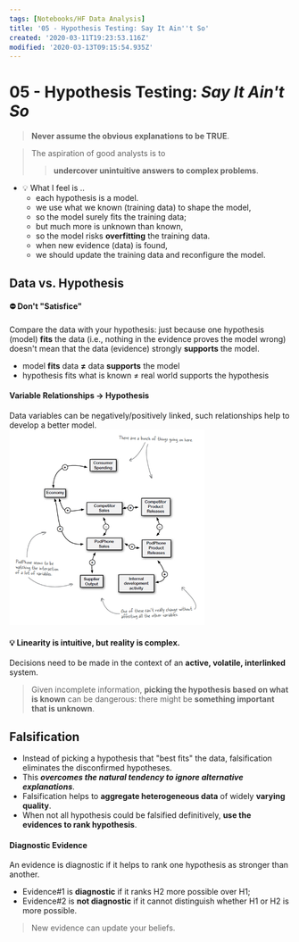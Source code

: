 ```yaml
---
tags: [Notebooks/HF Data Analysis]
title: '05 - Hypothesis Testing: Say It Ain''t So'
created: '2020-03-11T19:23:53.116Z'
modified: '2020-03-13T09:15:54.935Z'
---
```


# 05 - Hypothesis Testing: *Say It Ain't So*

> **Never assume the obvious explanations to be TRUE**.

> The aspiration of good analysts is to
>> **undercover unintuitive answers to complex problems**.

- :bulb: What I feel is ..
  - each hypothesis is a model.
  - we use what we known (training data) to shape the model,
  - so the model surely fits the training data;
  - but much more is unknown than known,
  - so the model risks **overfitting** the training data.
  - when new evidence (data) is found,
  - we should update the training data and reconfigure the model.

## Data vs. Hypothesis

#### :no_entry: Don't "Satisfice"
Compare the data with your hypothesis: just because one hypothesis (model) **fits** the data (i.e., nothing in the evidence proves the model wrong) doesn't mean that the data (evidence) strongly **supports** the model.
- model **fits** data **≠** data **supports** the model
- hypothesis fits what is known ≠ real world supports the hypothesis

#### Variable Relationships -> Hypothesis
Data variables can be negatively/positively linked, such relationships help to develop a better model.
![variable links](../attachments/var_links.png)

#### :bulb: Linearity is intuitive, but reality is complex.
Decisions need to be made in the context of an **active, volatile, interlinked** system.

> Given incomplete information, **picking the hypothesis based on what is known** can be dangerous: there might be **something important that is unknown**.

## Falsification
- Instead of picking a hypothesis that "best fits" the data, falsification eliminates the disconfirmed hypotheses.
- This ***overcomes the natural tendency to ignore alternative explanations***.
- Falsification helps to **aggregate heterogeneous data** of widely **varying quality**.
- When not all hypothesis could be falsified definitively, **use the evidences to rank hypothesis**.

#### Diagnostic Evidence
An evidence is diagnostic if it helps to rank one hypothesis as stronger than another.
- Evidence#1 is **diagnostic** if it ranks H2 more possible over H1;
- Evidence#2 is **not diagnostic** if it cannot distinguish whether H1 or H2 is more possible.

> New evidence can update your beliefs.

